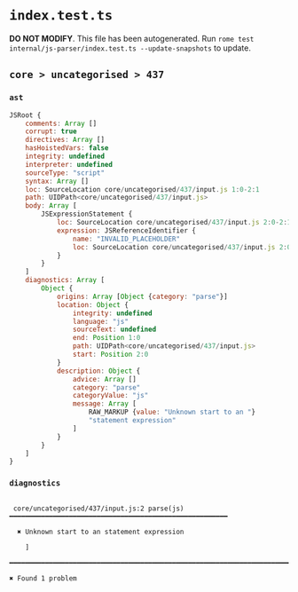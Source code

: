 # `index.test.ts`

**DO NOT MODIFY**. This file has been autogenerated. Run `rome test internal/js-parser/index.test.ts --update-snapshots` to update.

## `core > uncategorised > 437`

### `ast`

```javascript
JSRoot {
	comments: Array []
	corrupt: true
	directives: Array []
	hasHoistedVars: false
	integrity: undefined
	interpreter: undefined
	sourceType: "script"
	syntax: Array []
	loc: SourceLocation core/uncategorised/437/input.js 1:0-2:1
	path: UIDPath<core/uncategorised/437/input.js>
	body: Array [
		JSExpressionStatement {
			loc: SourceLocation core/uncategorised/437/input.js 2:0-2:1
			expression: JSReferenceIdentifier {
				name: "INVALID_PLACEHOLDER"
				loc: SourceLocation core/uncategorised/437/input.js 2:0-2:1
			}
		}
	]
	diagnostics: Array [
		Object {
			origins: Array [Object {category: "parse"}]
			location: Object {
				integrity: undefined
				language: "js"
				sourceText: undefined
				end: Position 1:0
				path: UIDPath<core/uncategorised/437/input.js>
				start: Position 2:0
			}
			description: Object {
				advice: Array []
				category: "parse"
				categoryValue: "js"
				message: Array [
					RAW_MARKUP {value: "Unknown start to an "}
					"statement expression"
				]
			}
		}
	]
}
```

### `diagnostics`

```

 core/uncategorised/437/input.js:2 parse(js) ━━━━━━━━━━━━━━━━━━━━━━━━━━━━━━━━━━━━━━━━━━━━━━━━━━━━━━━

  ✖ Unknown start to an statement expression

    ]

━━━━━━━━━━━━━━━━━━━━━━━━━━━━━━━━━━━━━━━━━━━━━━━━━━━━━━━━━━━━━━━━━━━━━━━━━━━━━━━━━━━━━━━━━━━━━━━━━━━━

✖ Found 1 problem

```
